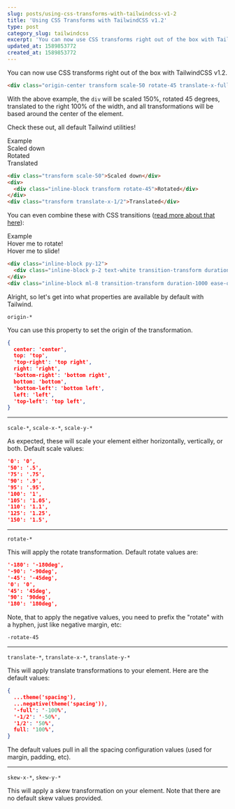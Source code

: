 ```yaml
---
slug: posts/using-css-transforms-with-tailwindcss-v1-2
title: 'Using CSS Transforms with TailwindCSS v1.2'
type: post
category_slug: tailwindcss
excerpt: 'You can now use CSS transforms right out of the box with TailwindCSS v1.2.'
updated_at: 1589853772
created_at: 1589853772
---
```


You can now use CSS transforms right out of the box with TailwindCSS v1.2.

```html
<div class="origin-center transform scale-50 rotate-45 translate-x-full"></div>
```

With the above example, the `div` will be scaled 150%, rotated 45 degrees, translated to the right 100% of the width, and all transformations will be based around the center of the element.

Check these out, all default Tailwind utilities!

<div class="p-4 pt-3 mb-4 bg-white border border-gray-300 rounded shadow-inner dark:border-gray-600 dark:bg-brand-dark-lighten">
  <div class="m-0 mb-4 font-normal tracking-widest text-gray-400 font-heading dark:text-gray-500">
    Example
  </div>
  
  <div>
    <div class="transform scale-50">Scaled down</div>
    <div>
      <div class="inline-block transform rotate-45">Rotated</div>
    </div>
    <div class="w-1/2 transform translate-x-1/2">Translated</div>
  </div>
</div>

```html
<div class="transform scale-50">Scaled down</div>
<div>
  <div class="inline-block transform rotate-45">Rotated</div>
</div>
<div class="transform translate-x-1/2">Translated</div>
```

You can even combine these with CSS transitions ([read more about that here](/posts/using-css-transitions-with-tailwindcss-1-2)):

<div class="p-4 pt-3 mb-4 bg-white border border-gray-300 rounded shadow-inner dark:border-gray-600 dark:bg-brand-dark-lighten">
  <div class="m-0 mb-4 font-normal tracking-widest text-gray-400 font-heading dark:text-gray-500">
    Example
  </div>
  <div>
    <div class="inline-block py-12">
      <div class="inline-block p-2 text-white transition-transform duration-1000 ease-out transform rotate-45 bg-red hover:-rotate-45">
        Hover me to rotate!
      </div>
    </div>
    <div class="inline-block ml-8 transition-transform duration-1000 ease-out transform hover:translate-x-1/2">
      Hover me to slide!
    </div>
  </div>
</div>

```html
<div class="inline-block py-12">
  <div class="inline-block p-2 text-white transition-transform duration-1000 ease-out transform rotate-45 bg-red-500 hover:-rotate-45">Hover me to rotate!</div>
</div>
<div class="inline-block ml-8 transition-transform duration-1000 ease-out transform hover:translate-x-1/2">Hover me to slide!</div>
```

Alright, so let's get into what properties are available by default with Tailwind.

`origin-*`

You can use this property to set the origin of the transformation.

```json
{
  center: 'center',
  top: 'top',
  'top-right': 'top right',
  right: 'right',
  'bottom-right': 'bottom right',
  bottom: 'bottom',
  'bottom-left': 'bottom left',
  left: 'left',
  'top-left': 'top left',
}
```

---

`scale-*`, `scale-x-*`, `scale-y-*`

As expected, these will scale your element either horizontally, vertically, or both. Default scale values:

```json
'0': '0',
'50': '.5',
'75': '.75',
'90': '.9',
'95': '.95',
'100': '1',
'105': '1.05',
'110': '1.1',
'125': '1.25',
'150': '1.5',
```

---

`rotate-*`

This will apply the rotate transformation. Default rotate values are:

```json
'-180': '-180deg',
'-90': '-90deg',
'-45': '-45deg',
'0': '0',
'45': '45deg',
'90': '90deg',
'180': '180deg',
```

Note, that to apply the negative values, you need to prefix the "rotate" with a hyphen, just like negative margin, etc:

`-rotate-45`

---

`translate-*`, `translate-x-*`, `translate-y-*`

This will apply translate transformations to your element. Here are the default values:

```json
{
  ...theme('spacing'),
  ...negative(theme('spacing')),
  '-full': '-100%',
  '-1/2': '-50%',
  '1/2': '50%',
  full: '100%',
}
```

The default values pull in all the spacing configuration values (used for margin, padding, etc).

---

`skew-x-*`, `skew-y-*`

This will apply a skew transformation on your element. Note that there are no default skew values provided.